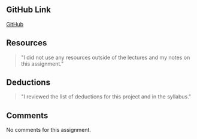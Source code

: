 ## GitHub Link
[GitHub](https://github.com/Reggiepeled/hw_javascript_peled_reggie)

## Resources
> "I did not use any resources outside of the lectures and my notes on this assignment."

## Deductions
> "I reviewed the list of deductions for this project
and in the syllabus."

## Comments
No comments for this assignment.
